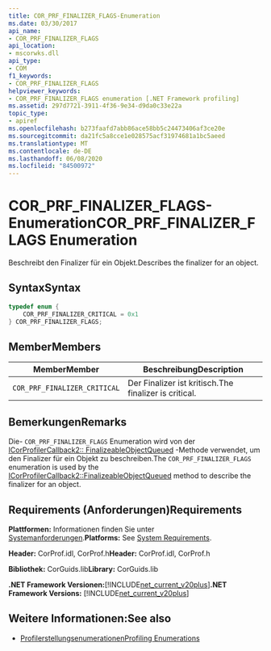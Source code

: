 ```yaml
---
title: COR_PRF_FINALIZER_FLAGS-Enumeration
ms.date: 03/30/2017
api_name:
- COR_PRF_FINALIZER_FLAGS
api_location:
- mscorwks.dll
api_type:
- COM
f1_keywords:
- COR_PRF_FINALIZER_FLAGS
helpviewer_keywords:
- COR_PRF_FINALIZER_FLAGS enumeration [.NET Framework profiling]
ms.assetid: 297d7721-3911-4f36-9e34-d9da0c33e22a
topic_type:
- apiref
ms.openlocfilehash: b273faafd7abb86ace58bb5c24473406af3ce20e
ms.sourcegitcommit: da21fc5a8cce1e028575acf31974681a1bc5aeed
ms.translationtype: MT
ms.contentlocale: de-DE
ms.lasthandoff: 06/08/2020
ms.locfileid: "84500972"
---
```

# <a name="cor_prf_finalizer_flags-enumeration"></a><span data-ttu-id="b0bab-102">COR_PRF_FINALIZER_FLAGS-Enumeration</span><span class="sxs-lookup"><span data-stu-id="b0bab-102">COR_PRF_FINALIZER_FLAGS Enumeration</span></span>
<span data-ttu-id="b0bab-103">Beschreibt den Finalizer für ein Objekt.</span><span class="sxs-lookup"><span data-stu-id="b0bab-103">Describes the finalizer for an object.</span></span>  
  
## <a name="syntax"></a><span data-ttu-id="b0bab-104">Syntax</span><span class="sxs-lookup"><span data-stu-id="b0bab-104">Syntax</span></span>  
  
```cpp  
typedef enum {  
    COR_PRF_FINALIZER_CRITICAL = 0x1  
} COR_PRF_FINALIZER_FLAGS;  
```  
  
## <a name="members"></a><span data-ttu-id="b0bab-105">Member</span><span class="sxs-lookup"><span data-stu-id="b0bab-105">Members</span></span>  
  
|<span data-ttu-id="b0bab-106">Member</span><span class="sxs-lookup"><span data-stu-id="b0bab-106">Member</span></span>|<span data-ttu-id="b0bab-107">Beschreibung</span><span class="sxs-lookup"><span data-stu-id="b0bab-107">Description</span></span>|  
|------------|-----------------|  
|`COR_PRF_FINALIZER_CRITICAL`|<span data-ttu-id="b0bab-108">Der Finalizer ist kritisch.</span><span class="sxs-lookup"><span data-stu-id="b0bab-108">The finalizer is critical.</span></span>|  
  
## <a name="remarks"></a><span data-ttu-id="b0bab-109">Bemerkungen</span><span class="sxs-lookup"><span data-stu-id="b0bab-109">Remarks</span></span>  
 <span data-ttu-id="b0bab-110">Die- `COR_PRF_FINALIZER_FLAGS` Enumeration wird von der [ICorProfilerCallback2:: FinalizeableObjectQueued](icorprofilercallback2-finalizeableobjectqueued-method.md) -Methode verwendet, um den Finalizer für ein Objekt zu beschreiben.</span><span class="sxs-lookup"><span data-stu-id="b0bab-110">The `COR_PRF_FINALIZER_FLAGS` enumeration is used by the [ICorProfilerCallback2::FinalizeableObjectQueued](icorprofilercallback2-finalizeableobjectqueued-method.md) method to describe the finalizer for an object.</span></span>  
  
## <a name="requirements"></a><span data-ttu-id="b0bab-111">Requirements (Anforderungen)</span><span class="sxs-lookup"><span data-stu-id="b0bab-111">Requirements</span></span>  
 <span data-ttu-id="b0bab-112">**Plattformen:** Informationen finden Sie unter [Systemanforderungen](../../get-started/system-requirements.md).</span><span class="sxs-lookup"><span data-stu-id="b0bab-112">**Platforms:** See [System Requirements](../../get-started/system-requirements.md).</span></span>  
  
 <span data-ttu-id="b0bab-113">**Header:** CorProf.idl, CorProf.h</span><span class="sxs-lookup"><span data-stu-id="b0bab-113">**Header:** CorProf.idl, CorProf.h</span></span>  
  
 <span data-ttu-id="b0bab-114">**Bibliothek:** CorGuids.lib</span><span class="sxs-lookup"><span data-stu-id="b0bab-114">**Library:** CorGuids.lib</span></span>  
  
 <span data-ttu-id="b0bab-115">**.NET Framework Versionen:**[!INCLUDE[net_current_v20plus](../../../../includes/net-current-v20plus-md.md)]</span><span class="sxs-lookup"><span data-stu-id="b0bab-115">**.NET Framework Versions:** [!INCLUDE[net_current_v20plus](../../../../includes/net-current-v20plus-md.md)]</span></span>  
  
## <a name="see-also"></a><span data-ttu-id="b0bab-116">Weitere Informationen:</span><span class="sxs-lookup"><span data-stu-id="b0bab-116">See also</span></span>

- [<span data-ttu-id="b0bab-117">Profilerstellungsenumerationen</span><span class="sxs-lookup"><span data-stu-id="b0bab-117">Profiling Enumerations</span></span>](profiling-enumerations.md)
